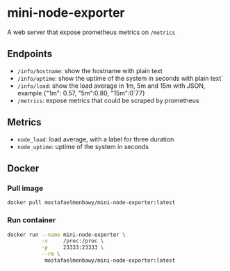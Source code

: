 # mini-node-exporter

A web server that expose prometheus metrics on `/metrics`

## Endpoints

- `/info/hostname`: show the hostname with plain text
- `/info/uptime`: show the uptime of the system in seconds with plain text`
- `/info/load`: show the load average in 1m, 5m and 15m with JSON, example {"1m": 0.57, "5m":0.80, "15m":0`77}
- `/metrics`: expose metrics that could be scraped by prometheus

## Metrics

- `node_load`: load average, with a label for three duration
- `node_uptime`: uptime of the system in seconds

## Docker

### Pull image

`docker pull mostafaelmenbawy/mini-node-exporter:latest`

### Run container

```sh
docker run --name mini-node-exporter \
           -v     /proc:/proc \
           -p     23333:23333 \
           --rm \
            mostafaelmenbawy/mini-node-exporter:latest
```
